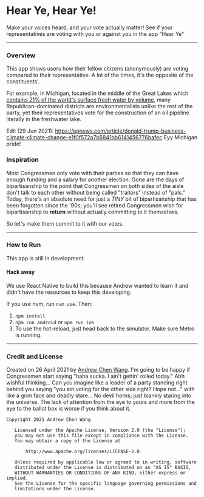 # Hear Ye, Hear Ye!

Make your voices heard, and your vote actually matter!
See if your representatives are voting
with you or against you in the app "Hear Ye"

---

### Overview

This app shows users how their fellow citizens
(anonymously) are voting compared to their
representative. A lot of the times, it's
the opposite of the constituents'.

For example, in Michigan, located in the 
middle of the Great Lakes which [contains 21% of the world's
surface fresh water by volume](https://en.wikipedia.org/wiki/Great_Lakes),
many Republican-dominated districts are environmentalists
unlike the rest of the party, yet their representatives
vote for the construction of an oil pipeline
literally in the freshwater lake.

Edit (29 Jun 2021): https://apnews.com/article/donald-trump-business-climate-climate-change-e1f0f572a7b5841bb6141456776bafec
Eyy Michigan pride!

### Inspiration

Most Congressmen only vote with their parties
so that they can have enough funding and a salary
for another election. Gone are the days of
bipartisanship to the point that Congressmen on both
sides of the aisle don't talk to each other without
being called "traitors" instead of "pals." Today,
there's an absolute need for just a _TINY_
bit of bipartisanship that has been forgotten
since the '90s; you'll see retired Congressmen
wish for bipartisanship to **return** without
actually committing to it themselves.

So let's make them commit to it with our votes.

---
### How to Run

This app is still in development.

#### Hack away

We use React Native to build this because Andrew
wanted to learn it and didn't have the resources
to keep this developing.

If you use nvm, run `nvm use`. Then:

1. `npm install`
2. `npm run android` or `npm run ios`
3. To use the hot-reload, just head 
   back to the simulator. Make sure Metro is running.

---

### Credit and License

Created on 26 April 2021 by
[Andrew Chen Wang](https://github.com/Andrew-Chen-Wang).
I'm going to be happy if Congressmen start
saying "haha sucka. I ain't gettin' rolled today."
Ahh wishful thinking... Can you imagine like a
leader of a party standing right behind you saying
"you ain voting for the other side right? Hope not..."
with like a grim face and deadly stare... No devil horns;
just blankly staring into the universe. The lack of attention
from the eye to yours and more from the eye to the ballot box
is worse if you think about it.

```
Copyright 2021 Andrew Chen Wang

   Licensed under the Apache License, Version 2.0 (the "License");
   you may not use this file except in compliance with the License.
   You may obtain a copy of the License at

       http://www.apache.org/licenses/LICENSE-2.0

   Unless required by applicable law or agreed to in writing, software
   distributed under the License is distributed on an "AS IS" BASIS,
   WITHOUT WARRANTIES OR CONDITIONS OF ANY KIND, either express or implied.
   See the License for the specific language governing permissions and
   limitations under the License.
```
